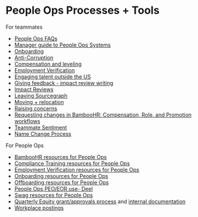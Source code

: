 # People Ops Processes + Tools

For teammates

- [People Ops FAQs](../tools/people-ops-faqs.md)
- [Manager guide to People Ops Systems](../tools/manager-guide.md)
- [Onboarding](onboarding.md)
- [Anti-Corruption](anti-corruption.md)
- [Compensation and leveling](compensation-and-leveling/index.md)
- [Employment Verification](employment_verification.md)
- [Engaging talent outside the US](how-we-engage-talent-outside-the-us/index.md)
- [Giving feedback - impact review writing](giving-feedback.md)
- [Impact Reviews](teammate-sentiment/impact-reviews/index.md)
- [Leaving Sourcegraph](leaving.md)
- [Moving + relocation](moving.md)
- [Raising concerns](../../../../company-info-and-process/communication/code_of_conduct.md#raising-concerns)
- [Requesting changes in BambooHR: Compensation, Role, and Promotion workflows](compensation-and-leveling/compensation-role-changes.md)
- [Teammate Sentiment](teammate-sentiment/index.md)
- [Name Change Process](name-changes.md)

For People Ops

- [BambooHR resources for People Ops](../tools/bamboohr.md)
- [Compliance Training resources for People Ops](../tools/internal-compliance.md)
- [Employment Verification resources for People Ops](../tools/internal-employment-verification.md)
- [Onboarding resources for People Ops](../tools/internal-onboarding.md)
- [Offboarding resources for People Ops](../tools/internal-offboarding.md)
- [People Ops PEO/EOR use- Deel](../tools/peo.md)
- [Swag resources for People Ops](../tools/internal-swag.md)
- [Quarterly Equity grant/approvals process](compensation-and-leveling/equity-internal.md#board-approval-process) and [internal documentation](https://docs.google.com/document/d/1W_rpuSFhem1Mf1uoKDt-HrUBU-fhdEkGssWqx4qIIQw/edit#heading=h.r7q2r0unofbt)
- [Workplace postings](../../Required-posting-page.md)
